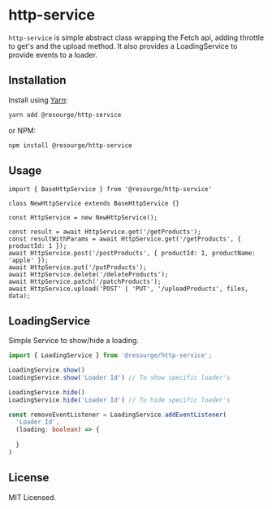 # http-service

`http-service` is simple abstract class wrapping the Fetch api, adding throttle to get's and the upload method. It also provides a LoadingService to provide events to a loader.

## Installation

Install using [Yarn](https://yarnpkg.com):

```sh
yarn add @resourge/http-service
```

or NPM:

```sh
npm install @resourge/http-service
```

## Usage

```JSX
import { BaseHttpService } from '@resourge/http-service'

class NewHttpService extends BaseHttpService {}

const HttpService = new NewHttpService();

const result = await HttpService.get('/getProducts');
const resultWithParams = await HttpService.get('/getProducts', { productId: 1 });
await HttpService.post('/postProducts', { productId: 1, productName: 'apple' });
await HttpService.put('/putProducts');
await HttpService.delete('/deleteProducts');
await HttpService.patch('/patchProducts');
await HttpService.upload('POST' | 'PUT', '/uploadProducts', files, data);

```

## LoadingService

Simple Service to show/hide a loading.

```Typescript
import { LoadingService } from '@resourge/http-service';

LoadingService.show()
LoadingService.show('Loader Id') // To show specific loader's

LoadingService.hide()
LoadingService.hide('Loader Id') // To hide specific loader's

const removeEventListener = LoadingService.addEventListener(
  'Loader Id',
  (loading: boolean) => {
  
  }
)
```

## License

MIT Licensed.